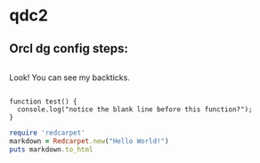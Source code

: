 # qdc2
## Orcl dg config steps:



```
```
Look! You can see my backticks.
```
```


```
function test() {
  console.log("notice the blank line before this function?");
}
```


```ruby
require 'redcarpet'
markdown = Redcarpet.new("Hello World!")
puts markdown.to_html
```
